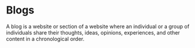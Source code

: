 # Blogs
A blog is a website or section of a website where an individual or a group of individuals share their thoughts, ideas, opinions, experiences, and other content in a chronological order.



